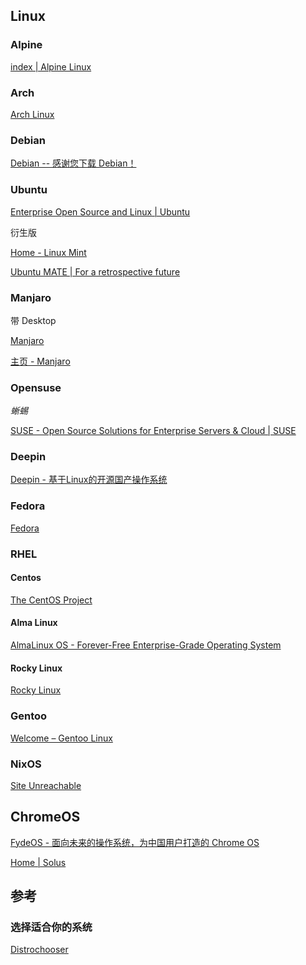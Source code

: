 ## Linux

### Alpine

[index | Alpine Linux](https://www.alpinelinux.org/)

### Arch

[Arch Linux](https://archlinux.org/)

### Debian

[Debian -- 感谢您下载 Debian！](https://www.debian.org/download)

### Ubuntu

[Enterprise Open Source and Linux | Ubuntu](https://ubuntu.com/)

衍生版

[Home - Linux Mint](https://www.linuxmint.com/)

[Ubuntu MATE | For a retrospective future](https://ubuntu-mate.org/)

### Manjaro

带 Desktop

[Manjaro](https://manjaro.org/)

[主页 - Manjaro](https://wiki.manjaro.org/index.php/Main_Page/zh-cn)

### Opensuse

*蜥蜴*

[SUSE - Open Source Solutions for Enterprise Servers & Cloud | SUSE](https://www.suse.com/)

### Deepin

[Deepin - 基于Linux的开源国产操作系统](https://www.deepin.org/index/zh)

### Fedora

[Fedora](https://getfedora.org/)

### RHEL

#### Centos

[The CentOS Project](https://www.centos.org/)

#### Alma Linux

[AlmaLinux OS - Forever-Free Enterprise-Grade Operating System](https://almalinux.org/)

#### Rocky  Linux

[Rocky Linux](https://rockylinux.org/)

### Gentoo

[Welcome – Gentoo Linux](https://www.gentoo.org/)

### NixOS

[Site Unreachable](https://nixos.org/)

## ChromeOS

[FydeOS - 面向未来的操作系统，为中国用户打造的 Chrome OS](https://fydeos.com/)

[Home | Solus](https://getsol.us/)

## 参考

### 选择适合你的系统

[Distrochooser](https://distrochooser.de/zh-hans)